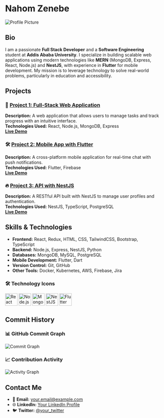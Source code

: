 # Nahom Zenebe
![Profile Picture](https://avatars.githubusercontent.com/u/your-avatar-link)
## Bio
I am a passionate **Full Stack Developer** and a **Software Engineering** student at **Addis Ababa University**. I specialize in building scalable web applications using modern technologies like **MERN** (MongoDB, Express, React, Node.js) and **NestJS**, with experience in **Flutter** for mobile development. My mission is to leverage technology to solve real-world problems, particularly in education and accessibility.

## Projects
### 🚀 [Project 1: Full-Stack Web Application](https://github.com/your-repo-link)
**Description:** A web application that allows users to manage tasks and track progress with an intuitive interface.  
**Technologies Used:** React, Node.js, MongoDB, Express  
**[Live Demo](https://project1-live-demo-link)**

### 🛠️ [Project 2: Mobile App with Flutter](https://github.com/your-repo-link)
**Description:** A cross-platform mobile application for real-time chat with push notifications.  
**Technologies Used:** Flutter, Firebase  
**[Live Demo](https://project2-live-demo-link)**

### 🔥 [Project 3: API with NestJS](https://github.com/your-repo-link)
**Description:** A RESTful API built with NestJS to manage user profiles and authentication.  
**Technologies Used:** NestJS, TypeScript, PostgreSQL  
**[Live Demo](https://project3-live-demo-link)**

## Skills & Technologies
- **Frontend:** React, Redux, HTML, CSS, TailwindCSS, Bootstrap, TypeScript
- **Backend:** Node.js, Express, NestJS, Python
- **Databases:** MongoDB, MySQL, PostgreSQL
- **Mobile Development:** Flutter, Dart
- **Version Control:** Git, GitHub
- **Other Tools:** Docker, Kubernetes, AWS, Firebase, Jira

### 🛠️ Technology Icons
<p align="left">
  <img src="https://cdn.jsdelivr.net/gh/devicons/devicon/icons/react/react-original.svg" alt="React" width="40" height="40"/>
  <img src="https://cdn.jsdelivr.net/gh/devicons/devicon/icons/nodejs/nodejs-original.svg" alt="Node.js" width="40" height="40"/>
  <img src="https://cdn.jsdelivr.net/gh/devicons/devicon/icons/mongodb/mongodb-original.svg" alt="MongoDB" width="40" height="40"/>
  <img src="https://cdn.jsdelivr.net/gh/devicons/devicon/icons/nestjs/nestjs-plain.svg" alt="NestJS" width="40" height="40"/>
  <img src="https://cdn.jsdelivr.net/gh/devicons/devicon/icons/flutter/flutter-original.svg" alt="Flutter" width="40" height="40"/>
</p>

## Commit History
### 📊 GitHub Commit Graph
![Commit Graph](https://github-readme-stats.vercel.app/api?username=nahom-zenebe&show_icons=true&count_private=true&theme=radical)

### 📈 Contribution Activity
![Activity Graph](https://github-readme-activity-graph.vercel.app/graph?username=nahom-zenebe&theme=github&hide_border=true&area=true)

## Contact Me
- 📧 **Email:** [your.email@example.com](mailto:your.email@example.com)
- 🌐 **LinkedIn:** [Your LinkedIn Profile](https://linkedin.com/in/your-linkedin-profile)
- 🐦 **Twitter:** [@your_twitter](https://twitter.com/your_twitter)

